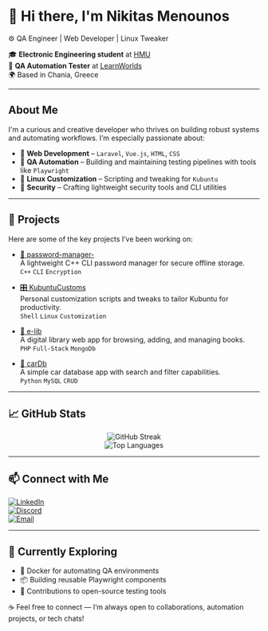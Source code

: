 # 👋 Hi there, I'm Nikitas Menounos

⚙️ QA Engineer | Web Developer | Linux Tweaker

🎓 **Electronic Engineering student** at [HMU](https://ee.hmu.gr/en/home/)  
💼 **QA Automation Tester** at [LearnWorlds](https://www.learnworlds.com/)  
🌍 Based in Chania, Greece

---

## About Me

I'm a curious and creative developer who thrives on building robust systems and automating workflows. I’m especially passionate about:

- 🔧 **Web Development** – `Laravel`, `Vue.js`, `HTML`, `CSS`
- 🤖 **QA Automation** – Building and maintaining testing pipelines with tools like `Playwright`
- 🐧 **Linux Customization** – Scripting and tweaking for `Kubuntu`
- 🔐 **Security** – Crafting lightweight security tools and CLI utilities

---

## 🚀 Projects

Here are some of the key projects I’ve been working on:

- [🔐 password-manager-](https://github.com/nikitasmen/password-manager-)  
  A lightweight C++ CLI password manager for secure offline storage.  
  `C++` `CLI` `Encryption`

- [🎛️ KubuntuCustoms](https://github.com/nikitasmen/KubuntuCustoms)  
  Personal customization scripts and tweaks to tailor Kubuntu for productivity.  
  `Shell` `Linux` `Customization`

- [📘 e-lib](https://github.com/nikitasmen/e-lib)  
  A digital library web app for browsing, adding, and managing books.  
  `PHP` `Full-Stack` `MongoDb`

- [🚗 carDb](https://github.com/nikitasmen/carDb)  
  A simple car database app with search and filter capabilities.  
  `Python` `MySQL` `CRUD`

---

## 📈 GitHub Stats

<p align="center">
  <img src="https://github-readme-streak-stats.herokuapp.com/?user=nikitasmen&theme=default&hide_border=true" alt="GitHub Streak" />
  <br/>
  <img src="https://github-readme-stats.vercel.app/api/top-langs/?username=nikitasmen&layout=compact&theme=default&hide_border=true" alt="Top Languages" />
</p>

---

## 📫 Connect with Me

[![LinkedIn](https://img.shields.io/badge/LinkedIn-nikmenou-0077B5?logo=linkedin&logoColor=white)](https://www.linkedin.com/in/nikmenou)  
[![Discord](https://img.shields.io/badge/Discord-nikitasmen-5865F2?logo=discord&logoColor=white)](https://discord.com/)  
[![Email](https://img.shields.io/badge/Email-menounosnikitas%40gmail.com-D14836?logo=gmail&logoColor=white)](mailto:menounosnikitas@gmail.com)

---

## 🧭 Currently Exploring

- 🐳 Docker for automating QA environments
- 📦 Building reusable Playwright components
- 🌱 Contributions to open-source testing tools

☕ Feel free to connect — I’m always open to collaborations, automation projects, or tech chats!
